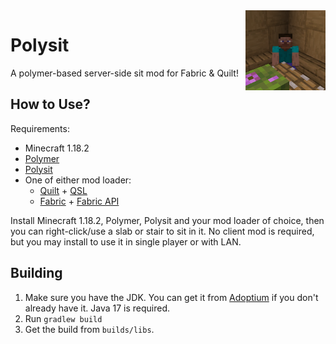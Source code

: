 <img width="128" src="src/main/resources/pack.png" alt="Plymouth Utilities" align="right"/>
<div align="left">

# Polysit

A polymer-based server-side sit mod for Fabric & Quilt!

## How to Use?

Requirements:
 - Minecraft 1.18.2
 - [Polymer](https://modrinth.com/mod/polymer)
 - [Polysit](https://github.com/the-glitch-network/polysit/releases)
 - One of either mod loader:
   - [Quilt](https://quiltmc.org/install) + [QSL](https://modrinth.com/mod/qsl)
   - [Fabric](https://fabricmc.net/use) + [Fabric API](https://modrinth.com/mod/fabric-api)

Install Minecraft 1.18.2, Polymer, Polysit and your mod loader of choice, then you can right-click/use a slab or stair
to sit in it. No client mod is required, but you may install to use it in single player or with LAN.

## Building

1. Make sure you have the JDK. You can get it from [Adoptium](https://adoptium.net) if you don't already have it. Java
   17 is required.
2. Run `gradlew build`
3. Get the build from `builds/libs`.

</div>